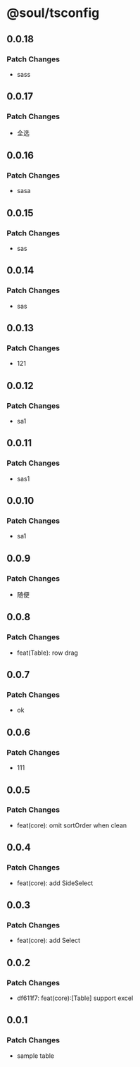 # @soul/tsconfig

## 0.0.18

### Patch Changes

- sass

## 0.0.17

### Patch Changes

- 全选

## 0.0.16

### Patch Changes

- sasa

## 0.0.15

### Patch Changes

- sas

## 0.0.14

### Patch Changes

- sas

## 0.0.13

### Patch Changes

- 121

## 0.0.12

### Patch Changes

- sa1

## 0.0.11

### Patch Changes

- sas1

## 0.0.10

### Patch Changes

- sa1

## 0.0.9

### Patch Changes

- 随便

## 0.0.8

### Patch Changes

- feat(Table): row drag

## 0.0.7

### Patch Changes

- ok

## 0.0.6

### Patch Changes

- 111

## 0.0.5

### Patch Changes

- feat(core): omit sortOrder when clean

## 0.0.4

### Patch Changes

- feat(core): add SideSelect

## 0.0.3

### Patch Changes

- feat(core): add Select

## 0.0.2

### Patch Changes

- df611f7: feat(core):[Table] support excel

## 0.0.1

### Patch Changes

- sample table
